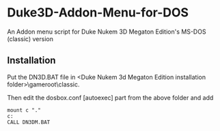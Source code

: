 # Duke3D-Addon-Menu-for-DOS
An Addon menu script for Duke Nukem 3D Megaton Edition's MS-DOS (classic) version

## Installation
Put the DN3D.BAT file in <Duke Nukem 3d Megaton Edition installation folder>\gameroot\classic.

Then edit the dosbox.conf [autoexec] part from the above folder and add
```
mount c "."
c:
CALL DN3DM.BAT
```
